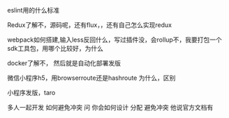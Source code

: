 eslint用的什么标准

Redux了解不，源码呢，还有flux，，还有自己怎么实现redux

webpack如何搭建,输入less反回什么，写过插件没，会rollup不，我要打包一个sdk工具包，用哪个比较好，为什么

docker了解不，
然后就是自动化部署发版

微信小程序h5，用browserroute还是hashroute 为什么，区别

小程序发版，taro

多人一起开发 如何避免冲突 问 你会如何设计 分配 避免冲突 他说官方文档有 
